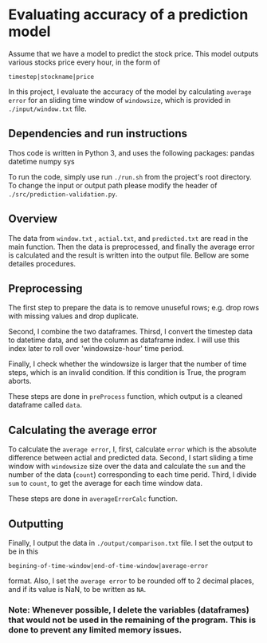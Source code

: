 # Evaluating accuracy of a prediction model

Assume that we have a model to predict the stock price. This model outputs various stocks price every hour, in the form of 

`timestep|stockname|price`

In this project, I evaluate the accuracy of the model by calculating `average error` for an sliding time window of `windowsize`, which is provided in `./input/window.txt` file.

##  Dependencies and run instructions

Thos code is written in Python 3, and uses the following packages:
pandas
datetime 
numpy
sys

To run the code, simply use run `./run.sh` from the project's root directory. To change the input or output path please modify the header of `./src/prediction-validation.py`.

## Overview

The data from `window.txt` , `actial.txt`, and `predicted.txt` are read in the main function. Then the data is preprocessed, and finally the average error is calculated and the result is written into the output file. Bellow are some detailes procedures.

## Preprocessing

The first step to prepare the data is to remove unuseful rows; e.g. drop rows with missing values and drop duplicate.

Second, I combine the two dataframes. Thirsd, I convert the timestep data to datetime data, and set the column as dataframe index. I will use this index later to roll over 'windowsize-hour' time period.

Finally, I check whether the windowsize is larger that the number of time steps, which is an invalid condition. If this condition is True, the program aborts.

These steps are done in `preProcess` function, which output is a cleaned dataframe called `data`.

## Calculating the average error

To calculate the `average error`, I, first, calculate `error` which is the absolute difference between actial and predicted data. Second, I start sliding a time window with `windowsize` size over the data and calculate the `sum` and the number of the data (`count`) corresponding to each time perid. Third, I divide `sum` to `count`, to get the average for each time window data. 

These steps are done in `averageErrorCalc` function.

## Outputting 

Finally, I output the data in `./output/comparison.txt` file. I set the output to be in this

`begining-of-time-window|end-of-time-window|average-error`

format. Also, I set the `average error` to be rounded off to 2 decimal places, and if its value is NaN, to be written as `NA`.


### Note: Whenever possible, I delete the variables (dataframes) that would not be used in the remaining of the program. This is done to prevent any limited memory issues.

